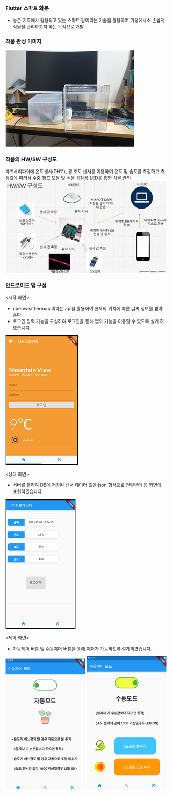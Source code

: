 ### Flutter 스마트 화분 
* 농촌 지역에서 활용되고 있는 스마트 팜이라는 기술을 활용하여 가정에서소 손쉽게 식물을 관리하고자 하는 목적으로 개발

### 작품 완성 이미지

<img src=".\scan\동작화면.png">

### 작품의 HW/SW 구성도
라즈베리파이에 온도센서(DH11), 광 조도 센서를 이용하여 온도 및 습도를 측정하고 측정값에 따라서 수중 펌프 모듈 및 식물 성장용 LED를 통한 식물 관리
<img src=".\scan\구성도.png">

### 안드로이드 앱 구성
<시작 화면>
* openweathermap 이라는 api을 활용화여 현재의 위치에 따른 날씨 정보를 받아온다.
* 로그인 입력 기능을 구성하여 로그인을 통해 앱의 기능을 이용할 수 있도록 설계 하였습니다.
<img src=".\scan\시작화면.png">

<상태 화면>
* 서버를 통하여 DB에 저장된 센서 데이터 값을 json 형식으로 전달받아 앱 화면에 표현하였습니다.
<img src=".\scan\상태화면.png">

<제어 화면>
* 자동제어 버튼 및 수동제어 버튼을 통해 제어가 가능하도록 설계하였습니다.
<img src=".\scan\자동제어.PNG" width="250">
<img src=".\scan\수동제어.PNG" width="250">